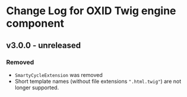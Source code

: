# Change Log for OXID Twig engine component

## v3.0.0 - unreleased

### Removed
- `SmartyCycleExtension` was removed
- Short template names (without file extensions `".html.twig"`) are not longer supported.
